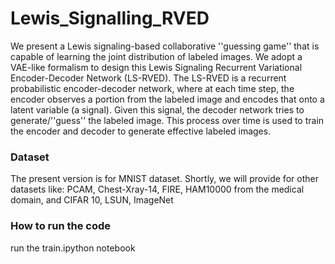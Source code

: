 # Lewis_Signalling_RVED
We present a Lewis signaling-based collaborative ''guessing game'' that is capable of learning the joint distribution of labeled images. We adopt a VAE-like formalism to design this Lewis Signaling Recurrent Variational Encoder-Decoder Network (LS-RVED). The LS-RVED is a recurrent probabilistic encoder-decoder network, where at each time step, the encoder observes a portion from the labeled image and encodes that onto a latent variable (a signal). Given this signal, the decoder network tries to generate/''guess'' the labeled image. This process over time is used to train the encoder and decoder to generate effective labeled images.<br>

### Dataset 
The present version is for MNIST dataset. Shortly, we will provide for other datasets like: PCAM, Chest-Xray-14, FIRE, HAM10000 from the medical domain, and CIFAR 10, LSUN, ImageNet

### How to run the code
run the train.ipython notebook
